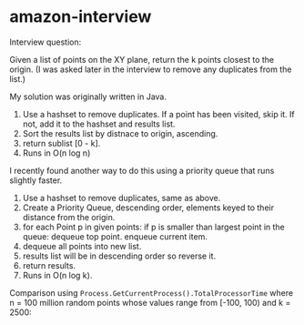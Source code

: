 # amazon-interview
Interview question:

Given a list of points on the XY plane, return the k points closest to the origin. (I was asked later in the interview to remove any duplicates from the list.)

My solution was originally written in Java.
1) Use a hashset to remove duplicates. If a point has been visited, skip it. If not, add it to the hashset and results list.
2) Sort the results list by distnace to origin, ascending.
3) return sublist [0 - k].
4) Runs in O(n log n)

I recently found another way to do this using a priority queue that runs slightly faster.
1) Use a hashset to remove duplicates, same as above.
2) Create a Priority Queue, descending order, elements keyed to their distance from the origin.
3) for each Point p in given points:
    if p is smaller than largest point in the queue:
      dequeue top point.
      enqueue current item.
4) dequeue all points into new list.
5) results list will be in descending order so reverse it.
6) return results.
7) Runs in O(n log k).

Comparison using <code>Process.GetCurrentProcess().TotalProcessorTime</code> where n = 100 million random points whose values range from [-100, 100) and k = 2500:

<code>

</code>
